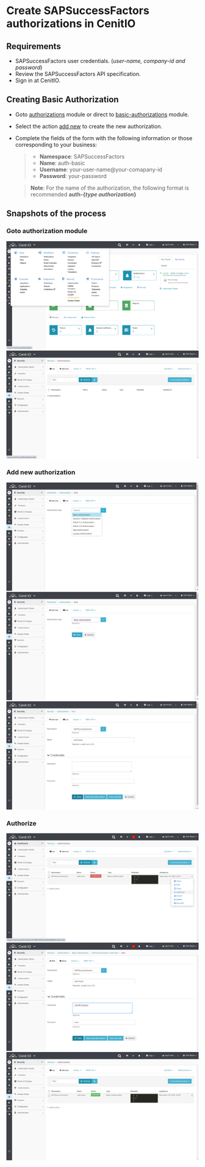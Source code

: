 # Create SAPSuccessFactors authorizations in CenitIO

## Requirements

* SAPSuccessFactors user credentials. (_user-name, company-id and password_)
* Review the SAPSuccessFactors API specification.[<i class="fa fa-external-link" aria-hidden="true"></i>](https://help.sap.com/viewer/d599f15995d348a1b45ba5603e2aba9b/2111/en-US/5c8bca0af1654b05a83193b2922dcee2.html)
* Sign in at CenitIO.[<i class="fa fa-external-link" aria-hidden="true"></i>](https://cenit.io/users/sign_in)

## Creating Basic Authorization

* Goto [authorizations](https://cenit.io/authorization) module or direct to [basic-authorizations](https://cenit.io/basic_authorization) module.
* Select the action [add new](https://cenit.io/basic_authorization/new) to create the new authorization.
* Complete the fields of the form with the following information or those corresponding to your business:

    >- **Namespace**: SAPSuccessFactors
    >- **Name**: auth-basic
    >- **Username**: your-user-name@your-comapany-id
    >- **Password**: your-password
    
    > **Note**: For the name of the authorization, the following format is recommended **auth\-\{*type authorization*\}**

## Snapshots of the process

### Goto authorization module

   ![](../assets/snapshots/sap-sf-auth/snapshots-001.png)
   ![](../assets/snapshots/sap-sf-auth/snapshots-002.png)
    
### Add new authorization

   ![](../assets/snapshots/sap-sf-auth/snapshots-003.png)
   ![](../assets/snapshots/sap-sf-auth/snapshots-004.png)
   ![](../assets/snapshots/sap-sf-auth/snapshots-005.png)
   
### Authorize
   
   ![](../assets/snapshots/sap-sf-auth/snapshots-006.png)
   ![](../assets/snapshots/sap-sf-auth/snapshots-007.png)
   ![](../assets/snapshots/sap-sf-auth/snapshots-008.png)
